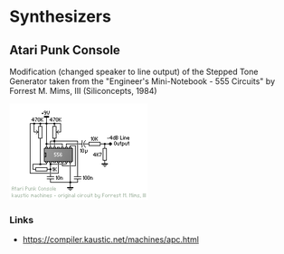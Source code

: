 # Synthesizers

## Atari Punk Console

Modification (changed speaker to line output) of the Stepped Tone Generator taken from the "Engineer's Mini-Notebook - 555 Circuits" by Forrest M. Mims, III (Siliconcepts, 1984)

![APC](s_apc.gif)

### Links

- <https://compiler.kaustic.net/machines/apc.html>

